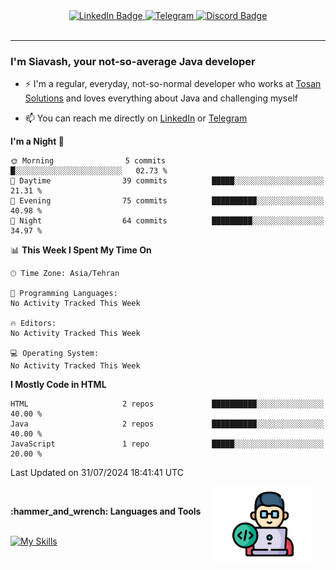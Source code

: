 <div id="badges" align="center">
  <a href="https://www.instagram.com/reza.df.x">
    <img src="https://img.shields.io/badge/LinkedIn-skyblue?style=for-the-badge&logo=LinkedIn&logoColor=black" alt="LinkedIn Badge"/>
  </a>
  <a href="http://telegram.me/rezadfx">
    <img src="https://img.shields.io/badge/Telegram-white?style=for-the-badge&logo=telegram&logoColor=blue" alt=Telegram Badge"/>
  </a>
  <a href="https://discord.com/users/Lqrock">
    <img src="https://img.shields.io/badge/Discord-gray?style=for-the-badge&logo=discord&logoColor=white" alt="Discord Badge"/>
  </a>
  <br>
  <img src="https://komarev.com/ghpvc/?username=lqrock&style=flat-square&color=red" alt=""/>
</div>


---



### I'm Siavash, your not-so-average Java developer
- :zap: I'm a regular, everyday, not-so-normal developer who works at [Tosan Solutions](https://www.tosan.com/en/) and loves everything about Java and challenging myself

- :mailbox: You can reach me directly on [LinkedIn](https://www.linkedin.com/in/siavash-azarnia/) or [Telegram](https://t.me/Lqrock)






<!--START_SECTION:waka-->
**I'm a Night 🦉** 

```text
🌞 Morning                5 commits           █░░░░░░░░░░░░░░░░░░░░░░░░   02.73 % 
🌆 Daytime                39 commits          █████░░░░░░░░░░░░░░░░░░░░   21.31 % 
🌃 Evening                75 commits          ██████████░░░░░░░░░░░░░░░   40.98 % 
🌙 Night                  64 commits          █████████░░░░░░░░░░░░░░░░   34.97 % 
```


📊 **This Week I Spent My Time On** 

```text
🕑︎ Time Zone: Asia/Tehran

💬 Programming Languages: 
No Activity Tracked This Week

🔥 Editors: 
No Activity Tracked This Week

💻 Operating System: 
No Activity Tracked This Week
```

**I Mostly Code in HTML** 

```text
HTML                     2 repos             ██████████░░░░░░░░░░░░░░░   40.00 % 
Java                     2 repos             ██████████░░░░░░░░░░░░░░░   40.00 % 
JavaScript               1 repo              █████░░░░░░░░░░░░░░░░░░░░   20.00 % 
```




 Last Updated on 31/07/2024 18:41:41 UTC
<!--END_SECTION:waka-->





<img align='right' height='120' style="margin-right:20px" src='assets/programmer.png' alt='Programmer'>


<p align="center">
<br>



 <summary><b>:hammer_and_wrench: Languages and Tools</b></summary><br>
<p align="center">

[![My Skills](https://skillicons.dev/icons?i=java,spring,hibernate,idea,postgres,postman,vscode,javascript,bitbucket,mysql&perline=5)](https://github.com/Lqrock/Lqrock/)